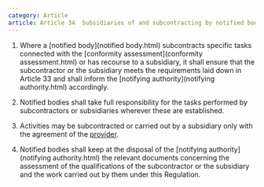 ```yaml
---
category: Article
article: Article 34  Subsidiaries of and subcontracting by notified bodies.md
---
```


1. Where a [notified body](notified body.html) subcontracts specific tasks connected with the [conformity assessment](conformity assessment.html) or has recourse to a subsidiary, it shall ensure that the subcontractor or the subsidiary meets the requirements laid down in Article 33 and shall inform the [notifying authority](notifying authority.html) accordingly.

2. Notified bodies shall take full responsibility for the tasks performed by subcontractors or subsidiaries wherever these are established.

3. Activities may be subcontracted or carried out by a subsidiary only with the agreement of the [provider](provider.html).

4. Notified bodies shall keep at the disposal of the [notifying authority](notifying authority.html) the relevant documents concerning the assessment of the qualifications of the subcontractor or the subsidiary and the work carried out by them under this Regulation.